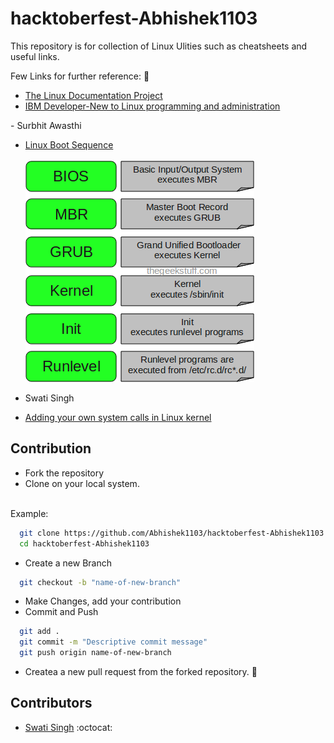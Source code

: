 # hacktoberfest-Abhishek1103

This repository is for collection of Linux Ulities such as cheatsheets and useful links.

Few Links for further reference: :rocket:
* [The Linux Documentation Project](https://www.tldp.org/)<br>
* [IBM Developer-New to Linux programming and administration](https://www.ibm.com/developerworks/linux/newto/)

\- Surbhit Awasthi

* [Linux Boot Sequence](https://www.thegeekstuff.com/2011/02/linux-boot-process)<br><br>
![Boot Sequence](https://github.com/Abhishek1103/hacktoberfest-Abhishek1103/blob/master/linux-boot-process.png)

- Swati Singh
* [Adding your own system calls in Linux kernel](https://medium.com/anubhav-shrimal/adding-a-hello-world-system-call-to-linux-kernel-dad32875872) 

## Contribution

* Fork the repository
* Clone on your local system.
<br>
Example: <br>

```bash
  git clone https://github.com/Abhishek1103/hacktoberfest-Abhishek1103
  cd hacktoberfest-Abhishek1103
```

* Create a new Branch

```bash
  git checkout -b "name-of-new-branch"
```

* Make Changes, add your contribution
* Commit and Push

```bash
  git add .
  git commit -m "Descriptive commit message"
  git push origin name-of-new-branch
```

* Createa a new pull request from the forked repository. :rocket:

## Contributors

- [Swati Singh](https://github.com/swatisingh20]) :octocat:
